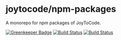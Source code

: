 # joytocode/npm-packages

A monorepo for npm packages of JoyToCode.

[![Greenkeeper Badge](https://badges.greenkeeper.io/joytocode/npm-packages.svg)](https://greenkeeper.io/)
[![Build Status](https://ci.appveyor.com/api/projects/status/ns708pjut4tktykw/branch/dev?svg=true)](https://ci.appveyor.com/project/nmchau/npm-packages/branch/dev)
[![Build Status](https://travis-ci.org/joytocode/npm-packages.svg?branch=dev)](https://travis-ci.org/joytocode/npm-packages)

